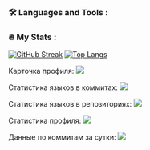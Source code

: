 ### :hammer_and_wrench: Languages and Tools :

### :fire: My Stats :
[![GitHub Streak](http://github-readme-streak-stats.herokuapp.com?user=Vik154&theme=holi-theme&background=000000&card_height=300)](https://git.io/streak-stats) [![Top Langs](https://github-readme-stats.vercel.app/api/top-langs/?username=Vik154&layout=compact&theme=holi-theme)](https://github.com/anuraghazra/github-readme-stats)


Карточка профиля: 
![](https://github-profile-summary-cards.vercel.app/api/cards/profile-details?username=Vik154&theme=solarized_dark)

Статистика языков в коммитах:
![](https://github-profile-summary-cards.vercel.app/api/cards/most-commit-language?username=Vik154&theme=solarized_dark)

Статистика языков в репозиториях:
![](https://github-profile-summary-cards.vercel.app/api/cards/repos-per-language?username=Vik154&theme=solarized_dark)

Статистика профиля:
![](https://github-profile-summary-cards.vercel.app/api/cards/stats?username=Vik154&theme=solarized_dark)

Данные по коммитам за сутки:
![](https://github-profile-summary-cards.vercel.app/api/cards/productive-time?username=Vik154&theme=solarized_dark)


<!--
**Vik154/Vik154** is a ✨ _special_ ✨ repository because its `README.md` (this file) appears on your GitHub profile.

Here are some ideas to get you started:

- 🔭 I’m currently working on ...
- 🌱 I’m currently learning ...
- 👯 I’m looking to collaborate on ...
- 🤔 I’m looking for help with ...
- 💬 Ask me about ...
- 📫 How to reach me: ...
- 😄 Pronouns: ...
- ⚡ Fun fact: ...
-->
